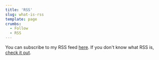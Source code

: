```yaml
---
title: 'RSS'
slug: what-is-rss
template: page
crumbs:
  - Follow
  - RSS
---
```


You can subscribe to my RSS feed [here](/rss.xml). If you don't know what RSS is, [check it out](https://rss.com/blog/how-do-rss-feeds-work/).

